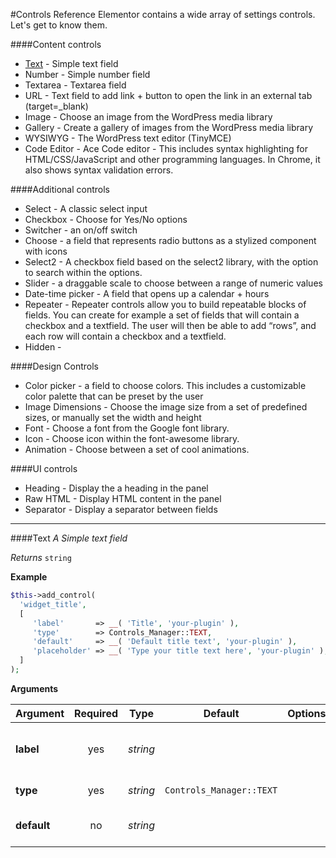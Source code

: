 #Controls Reference
Elementor contains a wide array of settings controls. Let's get to know them.


####Content controls

* [Text](#text) - Simple text field
* Number - Simple number field
* Textarea - Textarea field
* URL - Text field to add link + button to open the link in an external tab (target=_blank)
* Image - Choose an image from the WordPress media library
* Gallery - Create a gallery of images from the WordPress media library
* WYSIWYG - The WordPress text editor (TinyMCE)
* Code Editor - Ace Code editor - This includes syntax highlighting for HTML/CSS/JavaScript and other programming languages. In Chrome, it also shows syntax validation errors.

####Additional controls

* Select - A classic select input 
* Checkbox - Choose for Yes/No options
* Switcher - an on/off switch
* Choose - a field that represents radio buttons as a stylized component with icons
* Select2 - A checkbox field based on the select2 library, with the option to search within the options.
* Slider - a draggable scale to choose between a range of numeric values
* Date-time picker - A field that opens up a calendar + hours
* Repeater - Repeater controls allow you to build repeatable blocks of fields. You can create for example a set of fields that will contain a checkbox and a textfield. The user will then be able to add “rows”, and each row will contain a checkbox and a textfield.
* Hidden - 

####Design Controls

* Color picker - a field to choose colors. This includes a customizable color palette that can be preset by the user
* Image Dimensions - Choose the image size from a set of predefined sizes, or manually set the width and height
* Font - Choose a font from the Google font library.
* Icon - Choose icon within the font-awesome library.
* Animation - Choose between a set of cool animations.

####UI controls

* Heading - Display the a heading in the panel
* Raw HTML - Display HTML content in the panel
* Separator - Display a separator between fields

---

####Text
*A Simple text field*

*Returns* ```string```

**Example**

```php
$this->add_control(
  'widget_title',
  [
     'label'       => __( 'Title', 'your-plugin' ),
     'type'        => Controls_Manager::TEXT,
     'default'     => __( 'Default title text', 'your-plugin' ),
     'placeholder' => __( 'Type your title text here', 'your-plugin' ),
  ]
);
```

**Arguments**

Argument     | Required   | Type       | Default                      | Options   | Description
------------ | :--------: | :------:   | :--------------------------: | :-------: | ---------------------------------------------
**label**    | yes        | *string*   |                              |           | The label of the control - displayed next to it
**type**     | yes        | *string*   | ```Controls_Manager::TEXT``` |           | The type of the control
**default**  | no         | *string*   |                              |           | The default value of the control
